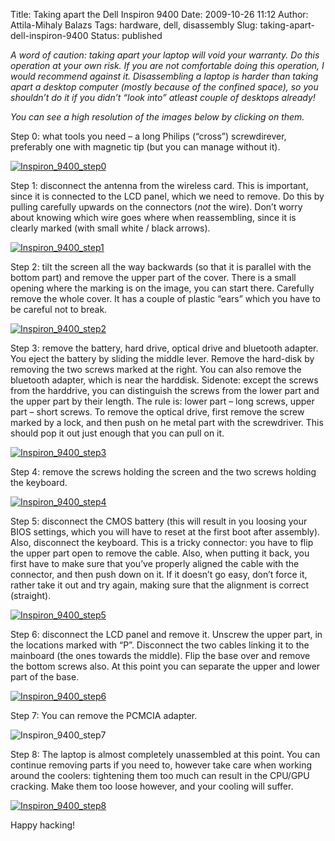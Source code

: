 Title: Taking apart the Dell Inspiron 9400
Date: 2009-10-26 11:12
Author: Attila-Mihaly Balazs
Tags: hardware, dell, disassembly
Slug: taking-apart-dell-inspiron-9400
Status: published

*A word of caution: taking apart your laptop will void your warranty. Do
this operation at your own risk. If you are not comfortable doing this
operation, I would recommend against it. Disassembling a laptop is
harder than taking apart a desktop computer (mostly because of the
confined space), so you shouldn’t do it if you didn’t “look into”
atleast couple of desktops already!*

*You can see a high resolution of the images below by clicking on them.*

Step 0: what tools you need – a long Philips (“cross”) screwdirever,
preferably one with magnetic tip (but you can manage without it).

[![Inspiron\_9400\_step0](http://lh3.ggpht.com/_hrvCBhtWhJ4/SuVn8cJkA-I/AAAAAAAAB_o/Hgcb-oIhDSU/Inspiron_9400_step0%5B1%5D.jpg?imgmax=800 "Inspiron_9400_step0")](http://www.flickr.com/photos/15458353@N00/4046232042/sizes/l/)

Step 1: disconnect the antenna from the wireless card. This is
important, since it is connected to the LCD panel, which we need to
remove. Do this by pulling carefully upwards on the connectors (*not*
the wire). Don’t worry about knowing which wire goes where when
reassembling, since it is clearly marked (with small white / black
arrows).

[![Inspiron\_9400\_step1](http://lh5.ggpht.com/_hrvCBhtWhJ4/SuVn9Kx7lmI/AAAAAAAAB_s/rBe5cutrIKA/Inspiron_9400_step1%5B1%5D.jpg?imgmax=800 "Inspiron_9400_step1")](http://www.flickr.com/photos/15458353@N00/4045487317/sizes/l/)

</p>
Step 2: tilt the screen all the way backwards (so that it is parallel
with the bottom part) and remove the upper part of the cover. There is a
small opening where the marking is on the image, you can start there.
Carefully remove the whole cover. It has a couple of plastic “ears”
which you have to be careful not to break.

[![Inspiron\_9400\_step2](http://lh3.ggpht.com/_hrvCBhtWhJ4/SuVn-pX_eDI/AAAAAAAAB_0/QJFd8CmeTg0/Inspiron_9400_step2%5B1%5D.jpg?imgmax=800 "Inspiron_9400_step2")](http://www.flickr.com/photos/15458353@N00/4046232684/sizes/l/)

Step 3: remove the battery, hard drive, optical drive and bluetooth
adapter. You eject the battery by sliding the middle lever. Remove the
hard-disk by removing the two screws marked at the right. You can also
remove the bluetooth adapter, which is near the harddisk. Sidenote:
except the screws from the harddrive, you can distinguish the screws
from the lower part and the upper part by their length. The rule is:
lower part – long screws, upper part – short screws. To remove the
optical drive, first remove the screw marked by a lock, and then push on
he metal part with the screwdriver. This should pop it out just enough
that you can pull on it.

[![Inspiron\_9400\_step3](http://lh3.ggpht.com/_hrvCBhtWhJ4/SuVn_6PCQMI/AAAAAAAAB_8/HvVH-E8aQBQ/Inspiron_9400_step3%5B1%5D.jpg?imgmax=800 "Inspiron_9400_step3")](http://www.flickr.com/photos/15458353@N00/4046232576/sizes/l/) 

Step 4: remove the screws holding the screen and the two screws holding
the keyboard.

[![Inspiron\_9400\_step4](http://lh3.ggpht.com/_hrvCBhtWhJ4/SuVoAwoO7ZI/AAAAAAAACAI/4Si984NXvPc/Inspiron_9400_step4%5B1%5D.jpg?imgmax=800 "Inspiron_9400_step4")](http://www.flickr.com/photos/15458353@N00/4046232432/)

Step 5: disconnect the CMOS battery (this will result in you loosing
your BIOS settings, which you will have to reset at the first boot after
assembly). Also, disconnect the keyboard. This is a tricky connector:
you have to flip the upper part open to remove the cable. Also, when
putting it back, you first have to make sure that you’ve properly
aligned the cable with the connector, and then push down on it. If it
doesn’t go easy, don’t force it, rather take it out and try again,
making sure that the alignment is correct (straight).

[![Inspiron\_9400\_step5](http://lh6.ggpht.com/_hrvCBhtWhJ4/SuVoCH2EdhI/AAAAAAAACAM/3GTRVPrKLsw/Inspiron_9400_step5%5B1%5D.jpg?imgmax=800 "Inspiron_9400_step5")](http://www.flickr.com/photos/15458353@N00/4045486741/)

Step 6: disconnect the LCD panel and remove it. Unscrew the upper part,
in the locations marked with “P”. Disconnect the two cables linking it
to the mainboard (the ones towards the middle). Flip the base over and
remove the bottom screws also. At this point you can separate the upper
and lower part of the base.

[![Inspiron\_9400\_step6](http://lh3.ggpht.com/_hrvCBhtWhJ4/SuVoDVKA-3I/AAAAAAAACAY/Mme_ukgUmSI/Inspiron_9400_step6%5B1%5D.jpg?imgmax=800 "Inspiron_9400_step6")](http://www.flickr.com/photos/15458353@N00/4046231888/sizes/l/)

Step 7: You can remove the PCMCIA adapter.

![Inspiron\_9400\_step7](http://lh6.ggpht.com/_hrvCBhtWhJ4/SuVoEqJapYI/AAAAAAAACAc/I-x1m0Z6UaQ/Inspiron_9400_step7%5B2%5D.jpg?imgmax=800 "Inspiron_9400_step7")

Step 8: The laptop is almost completely unassembled at this point. You
can continue removing parts if you need to, however take care when
working around the coolers: tightening them too much can result in the
CPU/GPU cracking. Make them too loose however, and your cooling will
suffer.

[![Inspiron\_9400\_step8](http://lh4.ggpht.com/_hrvCBhtWhJ4/SuVoFiyYt7I/AAAAAAAACAk/jAD3Yi3rptM/Inspiron_9400_step8%5B1%5D.jpg?imgmax=800 "Inspiron_9400_step8")](http://www.flickr.com/photos/15458353@N00/4045486059/sizes/l/)

Happy hacking!
